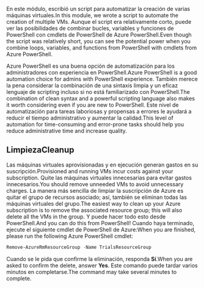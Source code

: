 <span data-ttu-id="0b3c2-101">En este módulo, escribió un script para automatizar la creación de varias máquinas virtuales.</span><span class="sxs-lookup"><span data-stu-id="0b3c2-101">In this module, we wrote a script to automate the creation of multiple VMs.</span></span> <span data-ttu-id="0b3c2-102">Aunque el script era relativamente corto, puede ver las posibilidades de combinar bucles, variables y funciones de PowerShell con cmdlets de PowerShell de Azure PowerShell.</span><span class="sxs-lookup"><span data-stu-id="0b3c2-102">Even though the script was relatively short, you can see the potential power when you combine loops, variables, and functions from PowerShell with cmdlets from Azure PowerShell.</span></span>

<span data-ttu-id="0b3c2-103">Azure PowerShell es una buena opción de automatización para los administradores con experiencia en PowerShell.</span><span class="sxs-lookup"><span data-stu-id="0b3c2-103">Azure PowerShell is a good automation choice for admins with PowerShell experience.</span></span> <span data-ttu-id="0b3c2-104">También merece la pena considerar la combinación de una sintaxis limpia y un eficaz lenguaje de scripting incluso si no está familiarizado con PowerShell.</span><span class="sxs-lookup"><span data-stu-id="0b3c2-104">The combination of clean syntax and a powerful scripting language also makes it worth considering even if you are new to PowerShell.</span></span> <span data-ttu-id="0b3c2-105">Este nivel de automatización para tareas laboriosas y propensas a errores le ayudará a reducir el tiempo administrativo y aumentar la calidad.</span><span class="sxs-lookup"><span data-stu-id="0b3c2-105">This level of automation for time-consuming and error-prone tasks should help you reduce administrative time and increase quality.</span></span>

## <a name="cleanup"></a><span data-ttu-id="0b3c2-106">Limpieza</span><span class="sxs-lookup"><span data-stu-id="0b3c2-106">Cleanup</span></span>
<span data-ttu-id="0b3c2-107">Las máquinas virtuales aprovisionadas y en ejecución generan gastos en su suscripción.</span><span class="sxs-lookup"><span data-stu-id="0b3c2-107">Provisioned and running VMs incur costs against your subscription.</span></span> <span data-ttu-id="0b3c2-108">Quite las máquinas virtuales innecesarias para evitar gastos innecesarios.</span><span class="sxs-lookup"><span data-stu-id="0b3c2-108">You should remove unneeded VMs to avoid unnecessary charges.</span></span> <span data-ttu-id="0b3c2-109">La manera más sencilla de limpiar la suscripción de Azure es quitar el grupo de recursos asociado; así, también se eliminan todas las máquinas virtuales del grupo.</span><span class="sxs-lookup"><span data-stu-id="0b3c2-109">The easiest way to clean up your Azure subscription is to remove the associated resource group; this will also delete all the VMs in the group.</span></span> <span data-ttu-id="0b3c2-110">Y puede hacer todo esto desde PowerShell.</span><span class="sxs-lookup"><span data-stu-id="0b3c2-110">And you can do this from PowerShell!</span></span> <span data-ttu-id="0b3c2-111">Cuando haya terminado, ejecute el siguiente cmdlet de PowerShell de Azure:</span><span class="sxs-lookup"><span data-stu-id="0b3c2-111">When you are finished, please run the following Azure PowerShell cmdlet:</span></span>

```powershell
Remove-AzureRmResourceGroup -Name TrialsResourceGroup
```

<span data-ttu-id="0b3c2-112">Cuando se le pida que confirme la eliminación, responda **Sí**.</span><span class="sxs-lookup"><span data-stu-id="0b3c2-112">When you are asked to confirm the delete, answer **Yes**.</span></span> <span data-ttu-id="0b3c2-113">Este comando puede tardar varios minutos en completarse.</span><span class="sxs-lookup"><span data-stu-id="0b3c2-113">The command may take several minutes to complete.</span></span>